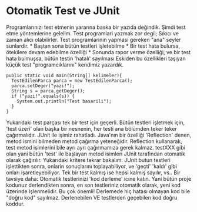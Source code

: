# Otomatik Test ve JUnit

Programlarınızı test etmenin yararına baska bir yazıda değindik. Şimdi
test etme yöntemlerine gelelim.  Test programlari yazmak zor degil;
Sıkıcı ve zaman alıcı olabilirler. Test programlarinin yapmasi gereken
"ana" seyler sunlardir.  * Baştan sona bütün testleri işletebilme *
Bir test hata bulursa, ötekilere devam edebilme özelliği * Sonunda
rapor verme özelliği, ve bir test hata bulmuşsa, bütün testin 'hatalı'
sayılması Eskiden bu özellikleri taşıyan küçük test "programcıklarını"
kendimiz yazardık.

```
public static void main(String[] kelimeler){
  TestEdilenParca parca = new TestEdilenParca();
  parca.setDeger("yazi!");
  String s = parca.getDeger();
  if ("yazi!".equals(s)) {
    System.out.println("Test basarili");
  }
}
```

Yukarıdaki test parçası tek bir test için geçerli. Bütün testleri
işletmek için, 'test üzeri' olan başka bir nesnenin, her testi ana
bölümden teker teker çağırmalıdır.  JUnit ile işimiz
rahatladı. Java'nın bir özelliği 'Reflection' denen, metod ismini
bilmeden metod çağırma yeteneğidir. Reflection kullanarak, test metod
isimlerini bile ayrı ayrı çağırmamıza gerek kalmaz. testXXX gibi olan
yani bütün 'test' ile başlayan metod isimleri JUnit tarafindan
otomatik olarak çağırılır.  Yukarıdaki kritere tekrar bakalım: JUnit
butun testleri işlettikten sonra, onlarin sonuçlarını toplayabiliyor,
ve 'geçti' 'kaldı' gibi onları işaretleyebiliyor. Tek bir test kalmış
ise hepsi kalmış sayılır, vs..  Bir tavsiye daha: Otomatik
testlerinizi 'kod derleme' icine katın. Yani bütün proje kodunuz
derlendikten sonra, en son testleriniz otomatik olarak, yeni kod
üzerinde işlenmelidir. Bu çok önemli! Derlemede hiç hatası olmayan kod
bile "doğru kod" sayılmaz. Derlenebilen VE testlerden geçebilen kod
doğru koddur.




